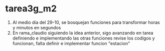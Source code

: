 # tarea3g_m2

1. Al medio dia del 29-10, se bosquejan funciones para transformar horas y minutos en segundos
2. En rama_claudio siguiendo la idea anterior, sigo avanzando en tarea definiendo e implementando las otras funciones
   revise los codigos y funcionan, falta definir e implementar funcion "estacion" 
   
